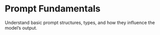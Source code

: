 # Prompt Fundamentals

Understand basic prompt structures, types, and how they influence the model’s output.
